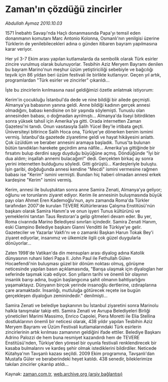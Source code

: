 # Zaman'ın   çözdüğü zincirler

*Abdullah Aymaz 2010.10.03*

<td class="columnist-detail">
<p>1571 İnebahtı Savaşı'nda Haçlı donanmasında Papa'yı temsil eden donanmanın komutanı Marc Antonio Kolonna, Osmanlı'nın yenilgisi üzerine Türklerin de yenilebilecekleri adına o günden itibaren bayram yapılmasına karar veriyor.</p>
<p>
<div id="haberMetinDiv">
<p>Her yıl 3-7 Ekim arası yapılan kutlamalarda da sembolik olarak Türk esirler zincire vurulmuş olarak bulunuyorlar. Tesbihin Aziz Meryem Bayramı denilen bu bayram Marino'nun meşhur üzüm yetiştiriciliği sebebiyle ve bağcılığı teşvik için 86 yıldan beri üzüm festivali ile birlikte kutlanıyor. Geçen yıl artık, programlardan "Türk esirler ve zincirler" çıkarıldı...
<p>İşte bu zincirlerin kırılmasına nasıl geldiğimizi özetle anlatmak istiyorum:
<p>Kerim'in çocukluğu İstanbul'da dede ve nine bildiği bir ailede geçmişti. Almanya'ya babasının yanına geldi. Anne bildiği kadının gerçek annesi olmadığını, babası kendisine on bir yaşında söylemişti. Tunuslu olan annesinden babası, o doğmadan ayrılmıştı... Almanya'da liseyi bitirdikten sonra yüksek tahsil için Amerika'ya gitti. Orada internetten Zaman Gazetesi'ni tanıdı. Onun vasıtasıyla Salih Yücel Bey'le irtibata geçti. Üniversiteyi bitirince Salih Hoca ona, Türkiye'ye dönerken benim ismimi vermiş. İstanbul'da gazetede ziyaretime geldi ve hayat hikâyesini anlattı. Çok üzüldüm ve beraber annesini aramaya başladık. Tunus'ta bulunan bütün tanıdıkları harekete geçirdim ama nâfile... Amerika'ya gittiğinde bir fırsatını bulup derdini saygı duyduğu büyüğüne açmış. Döndüğünde "İyi bir dua aldım; inşallah annemi bulacağım!" dedi. Gerçekten birkaç ay sonra yerini internetten bulduğunu söyledi. Gitti görüştü... Kardeşleriyle buluştu. İşin garibi, doğduğunda annesi kendine "Mecdi" ismini vermesine rağmen babası ise "Kerim" ismini vermişti. Bundan hiç haberi olmadan annesi erkek kardeşine "Kerim" ismini vermiş.
<p>Kerim, annesi ile buluştuktan sonra anne Samira Zenati, Almanya'ya geliyor; oğlunu ve torunlarını ziyaret ediyor. Kerim ile annesinin buluşmasında büyük payı olan Ahmet Eren Kademoğlu'nun, aynı zamanda Roma'da Türkler tarafından 2007'de kurulan TEVERE Kültürlerarası Çalışma Enstitüsü'nün başkanı olarak Samira Hanım'a ve onun işyeri Tunus kültürünü ve yemeklerini tanıtan Taus Restoran'a gelip gitmeleri devam eder. Bu yer, Roma civarında Marino Belediyesi sınırları içindedir. Samira Zenati Hanım, eski Ciampino Belediye başkanı Gianni Venditti ile Türkiye'ye gelir. Gazeteciler ve Yazarlar Vakfı'nı ve o zamanki Başkan Harun Tokak Bey'i ziyaret ediyorlar, insanımız ve ülkemizle ilgili çok güzel duygularla dönüyorlar...
<p>Zaten 1998'de Vatikan'da din mensupları arası diyalog adına Katolik dünyasının ruhani lideri Papa II. John Paul ile Fethullah Gülen Hocaefendi'nin buluşması güzel bir dönüm noktası olmuş, görüşme neticesinde yapılan basın açıklamasında, "Barışa ulaşmak için diyalogları her seferinde taşımak icab ediyor. Son yılların tarihi ve önemli bir olayının insanlık barışı adına, bugün başlangıcına şahit olmanın bahtiyarlığını yaşamaktayız. Dünyanın birçok yerinde insanoğlu dertlerine, ızdıraplarına çare aramaktadır. İnsanlığı, mutluluğa götürecek reçete ise bugün gerçekleşen diyaloğun zeminindedir." denilmişti...
<p>Samira Zenati ve belediye başkanının bu İstanbul ziyaretini sonra Marinolu halkla tanışmalar takip etti. Samira Zenati ve Avrupa Belediyeleri Birliği yöneticileri Marimi Massimo, Enrico Capolei, Piera Moretti ile Elia Stellina dostluklarının önemli bir neticesi olarak, 438 yıldır yapılan Tesbihin Aziz Meryem Bayramı ve Üzüm Festivali kutlamalarındaki Türk esirlerin zincirlerinin artık kırılması zamanının geldiğini ifade ettiler. Belediye Başkanı Adrino Palozzi de hem buna resmiyet kazandırdı hem de TEVERE Enstitüsü'nden, Türkiye'den yöresel bir oyunla festivali renklendirecek bir kasaba bulmalarını ve kardeş şehir olmak istediklerini bildirdiler. Neticede Kütahya'nın Tavşanlı kazası seçildi. 2009 Ekim programına, Tavşanlı'dan Mustafa Güler ve beraberindeki heyet katıldı. 438 senedir, bileklerimize takılan zincirler çıkarılıp atıldı...</p></p></p></p></p></p></div>
</p>
<a href="http://web.archive.org/web/20101223131805/mailto:/">
</a></td>

Kaynak: [zaman.com.tr](http://zaman.com.tr/yazar.do?yazino=1035271), [web.archive.org (arşiv bağlantısı)](http://web.archive.org/web/20101223131805/http://zaman.com.tr/yazar.do?yazino=1035271)
